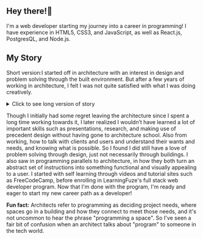 ## Hey there!👋

I'm a web developer starting my journey into a career in programming!  I have experience in HTML5, CSS3, and JavaScript, as well as React.js, PostgresQL, and Node.js.


## My Story
Short version:I started off in architecture with an interest in design and problem solving through the built environment. But after a few years of working in architecture, I felt I was not quite satisfied with what I was doing creatively.

<details>
  <summary>Click to see long version of story</summary>
 I decided to go into architecture since my dad was also a contractor, and I liked the idea of designing something that would be translated to a physical built environment that is functional for its users. So I had a lot of practice in starting with a problem and figuring how to resolve it with a building. Including doing site and community studies to understand a project. After finishing grad school and working for about 3 years, and I had started feeling somewhat unsatisfied with what I was doing in architecture. There was a lot less freedom of design that I had expected, and a lot of it was jumping through regulatory hoops and dealing with various steps of construction- it’s a very old fashioned industry with excessive bureaucracy. All this was basically a lot of work and time for what felt like very little reward, compared to the education and effort I had put in to get there. There felt to be a lot less practical problem solving with architecture, and more just being the middleman solving problems in the process of getting a building built- correspondence with various city departments, researching different jurisditcional codes, contractor issues, scheduling, timing, pricing. I was in the process of studying for the architectural licensing exam around 2019, but then as we all know, covid hit and architecture ground to a near halt. I had started looked at different career changes, such as into engineering, and then into coding after a friend brought it up. 
</details>

Though I initially had some regret leaving the architecture since I spent a long time working towards it, I later realized I wouldn’t have learned a lot of important skills such as presentations, research, and making use of precedent design without having gone to architecture school. Also from working, how to talk with clients and users and understand their wants and needs, and knowing what is possible. So I found I did still have a love of problem solving through design, just not necessarily through buildings. I also saw in programming parallels to architecture, in how they both turn an abstract set of instructions into something functional and visually appealing to a user. I started with self learning through videos and tutorial sites such as FreeCodeCamp, before enrolling in LearningFuze's full stack web developer program. Now that I'm done with the program, I'm ready and eager to start my new career path as a developer!


**Fun fact:**  Architects refer to programming as deciding project needs, where spaces go in a building and how they connect to meet those needs, and it's not uncommon to hear the phrase "programming a space". So I've seen a fair bit of confusion when an architect talks about "program" to someone in the tech world.



<!--
**J0N-C/J0N-C** is a ✨ _special_ ✨ repository because its `README.md` (this file) appears on your GitHub profile.

Here are some ideas to get you started:

- 🔭 I’m currently working on ...
- 🌱 I’m currently learning ...
- 👯 I’m looking to collaborate on ...
- 🤔 I’m looking for help with ...
- 💬 Ask me about ...
- 📫 How to reach me: ...
- 😄 Pronouns: ...
- ⚡ Fun fact: ...
-->
